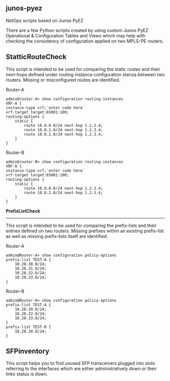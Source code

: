 

junos-pyez
----------
NetOps scripts based on Junos PyEZ

There are a few Python scripts created by using custom Junos PyEZ Operational & Configuration Tables and Views which may help with checking the consistency of configuration applied on two MPLS-PE routers.

 
 **StatticRouteCheck**
 ----------
This script is intended to be used for comparing the static routes and their next-hops defined under routing instance configuration stanza between two routers. Missing or misconfigured routes are identified.

Router-A

    admin@router-A> show configuration routing-instances
    VRF-A {
    instance-type vrf;`enter code here`
    vrf-target target:65001:100;
    routing-options {
        static {
            route 10.0.0.0/24 next-hop 1.2.3.4;
            route 10.0.1.0/24 next-hop 1.2.3.4;
            route 10.0.2.0/24 next-hop 1.2.3.4;
        }
    }


Router-B

    admin@router-B> show configuration routing-instances
    VRF-A {
    instance-type vrf;`enter code here`
    vrf-target target:65001:100;
    routing-options {
        static {
            route 10.0.0.0/24 next-hop 1.2.3.4;
            route 10.0.2.0/24 next-hop 1.2.3.4;
        }
    }



**PrefixListCheck**

----------
This script is intended to be used for comparing the prefix-lists and their entries defined on two routers. Missing prefixes within an existing prefix-list as well as missing prefix-lists itself are identified.

Router-A

    admin@Router-A> show configuration policy-options
    prefix-list TEST-A {
        10.20.30.0/24;
        10.20.31.0/24;
        10.20.32.0/24;
        10.20.33.0/24;
    }
    
Router-B

    admin@Router-A> show configuration policy-options
    prefix-list TEST-A {
        10.20.30.0/24;
        10.20.32.0/24;
        10.20.33.0/24;
    }
    prefix-list TEST-B {
        10.20.30.0/24;
    }
    
    

**SFPinventory**
 ----------
This script helps you to find unused SFP transceivers plugged into slots referring to the interfaces which are either administratively down or their links status is down.
